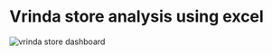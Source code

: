 # Vrinda store analysis using excel


![vrinda store dashboard](https://user-images.githubusercontent.com/114014034/235830251-33078bdd-0d5d-41fb-b713-f79640451c54.jpg)
